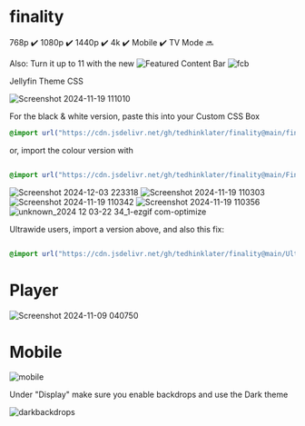 # finality 
768p :heavy_check_mark: 1080p :heavy_check_mark: 1440p :heavy_check_mark: 4k :heavy_check_mark: Mobile :heavy_check_mark: TV Mode :soon:

Also: Turn it up to 11 with the new ![Featured Content Bar](https://github.com/tedhinklater/Jellyfin-Featured-Content-Bar) 
![fcb](https://github.com/user-attachments/assets/cc67f2b1-7067-44c9-b789-6b1b420d50f2)

Jellyfin Theme CSS

![Screenshot 2024-11-19 111010](https://github.com/user-attachments/assets/b15bcd89-a2db-4fca-ab93-f294699c4f8f)

For the black & white version, paste this into your Custom CSS Box

```css
@import url("https://cdn.jsdelivr.net/gh/tedhinklater/finality@main/finality.css");

```

or, import the colour version with

```css

@import url("https://cdn.jsdelivr.net/gh/tedhinklater/finality@main/Finality-Coloured.css");

```

![Screenshot 2024-12-03 223318](https://github.com/user-attachments/assets/ed1af876-4335-4f97-8df7-041ed620d651)
![Screenshot 2024-11-19 110303](https://github.com/user-attachments/assets/64cfce62-44fb-40e4-b0c9-070c9f3c5f70)
![Screenshot 2024-11-19 110342](https://github.com/user-attachments/assets/1a1380a9-b38a-4661-b0d4-b4d9ac1ee74a)
![Screenshot 2024-11-19 110356](https://github.com/user-attachments/assets/b0b21dc4-8654-41af-9382-6e7885812f5e)
![unknown_2024 12 03-22 34_1-ezgif com-optimize](https://github.com/user-attachments/assets/a855e512-de32-44f0-b81f-edb05af0c4a3)

Ultrawide users, import a version above, and also this fix: 

```css

@import url("https://cdn.jsdelivr.net/gh/tedhinklater/finality@main/UltrawideFix.css");

```

# Player 
![Screenshot 2024-11-09 040750](https://github.com/user-attachments/assets/8569475b-c90d-4a42-8f5e-aea786a78105)

# Mobile
![mobile](https://github.com/tedhinklater/finality/assets/66086488/a0fb2aec-2794-4d68-b96c-9a144844729a)

Under "Display" make sure you enable backdrops and use the Dark theme

![darkbackdrops](https://github.com/user-attachments/assets/b69b1143-22c1-48df-b8e5-5aaa1869a97f)
